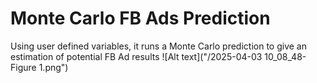 # Monte Carlo FB Ads Prediction
Using user defined variables, it runs a Monte Carlo prediction to give an estimation of potential FB Ad results
![Alt text]("/2025-04-03 10_08_48-Figure 1.png")
